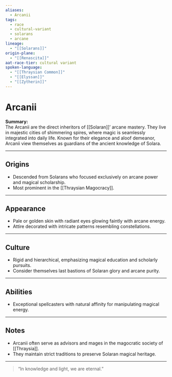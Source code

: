 ```yaml
---
aliases:
  - Arcanii
tags:
  - race
  - cultural-variant
  - solarans
  - arcane
lineage:
  - "[[Solarans]]"
origin-plane:
  - "[[Renascita]]"
aat-race-tier: cultural variant
spoken-language:
  - "[[Thraysian Common]]"
  - "[[Elyssan]]"
  - "[[Zytherin]]"
---
```


# Arcanii

**Summary:**  
The Arcanii are the direct inheritors of [[Solaran]]’ arcane mastery. They live in majestic cities of shimmering spires, where magic is seamlessly integrated into daily life. Known for their elegance and aloof demeanor, Arcanii view themselves as guardians of the ancient knowledge of Solara.

---

## Origins

- Descended from Solarans who focused exclusively on arcane power and magical scholarship.  
- Most prominent in the [[Thraysian Magocracy]].

---

## Appearance

- Pale or golden skin with radiant eyes glowing faintly with arcane energy.  
- Attire decorated with intricate patterns resembling constellations.

---

## Culture

- Rigid and hierarchical, emphasizing magical education and scholarly pursuits.  
- Consider themselves last bastions of Solaran glory and arcane purity.

---

## Abilities

- Exceptional spellcasters with natural affinity for manipulating magical energy.

---

## Notes

- Arcanii often serve as advisors and mages in the magocratic society of [[Thraysia]].  
- They maintain strict traditions to preserve Solaran magical heritage.

---

> “In knowledge and light, we are eternal.”
